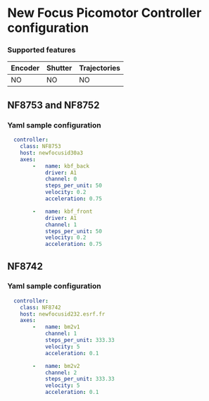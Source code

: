 # New Focus Picomotor Controller configuration

### Supported features

Encoder | Shutter | Trajectories
------- | ------- | ------------
NO	| NO      | NO  

## NF8753 and NF8752

### Yaml sample configuration

```YAML
  controller:
    class: NF8753
    host: newfocusid30a3
    axes:
        -   name: kbf_back
            driver: A1
            channel: 0
            steps_per_unit: 50
            velocity: 0.2
            acceleration: 0.75

        -   name: kbf_front
            driver: A1
            channel: 1
            steps_per_unit: 50
            velocity: 0.2
            acceleration: 0.75
```

## NF8742

### Yaml sample configuration

```YAML
  controller:
    class: NF8742
    host: newfocusid232.esrf.fr
    axes:
        -   name: bm2v1
            channel: 1
            steps_per_unit: 333.33
            velocity: 5
            acceleration: 0.1

        -   name: bm2v2
            channel: 2
            steps_per_unit: 333.33
            velocity: 5
            acceleration: 0.1

```
